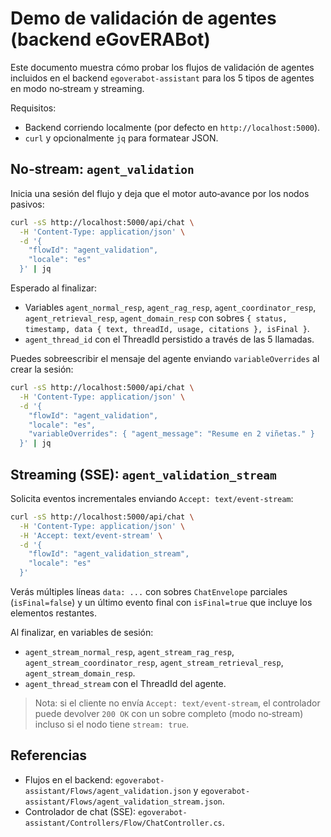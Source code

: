 # Demo de validación de agentes (backend eGovERABot)

Este documento muestra cómo probar los flujos de validación de agentes incluidos en el backend `egoverabot-assistant` para los 5 tipos de agentes en modo no‑stream y streaming.

Requisitos:

- Backend corriendo localmente (por defecto en `http://localhost:5000`).
- `curl` y opcionalmente `jq` para formatear JSON.

## No‑stream: `agent_validation`

Inicia una sesión del flujo y deja que el motor auto‑avance por los nodos pasivos:

```bash
curl -sS http://localhost:5000/api/chat \
  -H 'Content-Type: application/json' \
  -d '{
    "flowId": "agent_validation",
    "locale": "es"
  }' | jq
```

Esperado al finalizar:

- Variables `agent_normal_resp`, `agent_rag_resp`, `agent_coordinator_resp`, `agent_retrieval_resp`, `agent_domain_resp` con sobres `{ status, timestamp, data { text, threadId, usage, citations }, isFinal }`.
- `agent_thread_id` con el ThreadId persistido a través de las 5 llamadas.

Puedes sobreescribir el mensaje del agente enviando `variableOverrides` al crear la sesión:

```bash
curl -sS http://localhost:5000/api/chat \
  -H 'Content-Type: application/json' \
  -d '{
    "flowId": "agent_validation",
    "locale": "es",
    "variableOverrides": { "agent_message": "Resume en 2 viñetas." }
  }' | jq
```

## Streaming (SSE): `agent_validation_stream`

Solicita eventos incrementales enviando `Accept: text/event-stream`:

```bash
curl -sS http://localhost:5000/api/chat \
  -H 'Content-Type: application/json' \
  -H 'Accept: text/event-stream' \
  -d '{
    "flowId": "agent_validation_stream",
    "locale": "es"
  }'
```

Verás múltiples líneas `data: ...` con sobres `ChatEnvelope` parciales (`isFinal=false`) y un último evento final con `isFinal=true` que incluye los elementos restantes.

Al finalizar, en variables de sesión:

- `agent_stream_normal_resp`, `agent_stream_rag_resp`, `agent_stream_coordinator_resp`, `agent_stream_retrieval_resp`, `agent_stream_domain_resp`.
- `agent_thread_stream` con el ThreadId del agente.

> Nota: si el cliente no envía `Accept: text/event-stream`, el controlador puede devolver `200 OK` con un sobre completo (modo no‑stream) incluso si el nodo tiene `stream: true`.

## Referencias

- Flujos en el backend: `egoverabot-assistant/Flows/agent_validation.json` y `egoverabot-assistant/Flows/agent_validation_stream.json`.
- Controlador de chat (SSE): `egoverabot-assistant/Controllers/Flow/ChatController.cs`.
